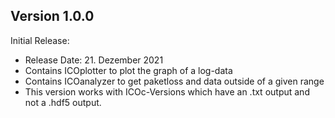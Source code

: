 ## Version 1.0.0

Initial Release:

- Release Date: 21. Dezember 2021
- Contains ICOplotter to plot the graph of a log-data
- Contains ICOanalyzer to get paketloss and data outside of a given range
- This version works with ICOc-Versions which have an .txt output and not a .hdf5 output.
